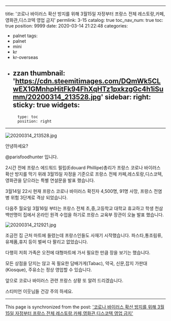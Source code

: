 
---
title: '코로나 바이러스 확산 방지를 위해 3월15일 자정부터 프랑스 전체  레스토랑,카페,영화관,디스코텍 영업 금지'
permlink: 3-15
catalog: true
toc_nav_num: true
toc: true
position: 9999
date: 2020-03-14 21:22:48
categories:
- palnet
tags:
- palnet
- mini
- kr
- kr-overseas
- zzan
thumbnail: 'https://cdn.steemitimages.com/DQmWk5CLwEX1GMnhpHitFk94FhXqHTz1pxkzgGc4h1iSumm/20200314_213528.jpg'
sidebar:
    right:
        sticky: true
widgets:
    -
        type: toc
        position: right
---


![20200314_213528.jpg](https://cdn.steemitimages.com/DQmWk5CLwEX1GMnhpHitFk94FhXqHTz1pxkzgGc4h1iSumm/20200314_213528.jpg)

안녕하세요?

@parisfoodhunter 입니다. 

2시간 전에 프랑스  에드워드 필립(Edouard Phillipe)총리가  프랑스 코로나 바이러스  확산 방지를 막기 위래 3월15일 자정을 기준으로 프랑스 전체 카페,레스토랑,디스코텍,영화관을 닫으라는 특별 연설문을 발표 했습니다. 

3월14일 22시 현재 프랑스 코로나 바이러스 확진자 4,500명, 91명 사망, 프랑스 전염병 위험 3단계로 격상 되었습니다. 

다음주 월요일 3월16일 부터는 프랑스 전체 초,중,고등학교 
대학교 휴교하고  학생 천삼백만명이 집에서 온라인 원격 수업을 하기로 프랑스 교육부 장관이 오늘 발표 했습니다. 


![20200314_212921.jpg](https://cdn.steemitimages.com/DQmazM9fMuWzgmYyz8khksK7oLahpgZwnHh7k4Xo6pp9mcx/20200314_212921.jpg)

조금전 집 근처 마트에 들렸는데 프랑스인들도 사재기 시작했습니다.  파스타,통조림류, 유제품,휴지 등이 벌써 다 팔리고 없었습니다.

다행히 저희 가족은 오전에 대형마트에 가서 필요한 만큼 장을 보기는 했습니다. 

모든 상점을 닫지는 않고 꼭 필요한 담배가게(Tabac), 약국, 신문,잡지 가판대(Kiosque), 주유소는 정상 영업할 수 있습니다. 

앞으로 코로나 바이러스 관련 프랑스 상황 또 알려 드리겠습니다. 

스티미언 이웃님들 건강 주의 하세요.

- - -

This page is synchronized from the post: ['코로나 바이러스 확산 방지를 위해 3월15일 자정부터 프랑스 전체  레스토랑,카페,영화관,디스코텍 영업 금지'](https://steemit.com/@parisfoodhunter/3-15)
